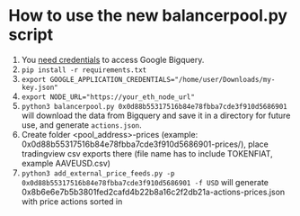# How to use the new balancerpool.py script
1. You [need credentials](https://cloud.google.com/docs/authentication/getting-started) to access Google Bigquery.
2. `pip install -r requirements.txt`
3. `export GOOGLE_APPLICATION_CREDENTIALS="/home/user/Downloads/my-key.json"`
4.  `export NODE_URL="https://your_eth_node_url"`
5. `python3 balancerpool.py 0x0d88b55317516b84e78fbba7cde3f910d5686901` will download the data from Bigquery and save it in a directory for future use, and generate `actions.json`.
6. Create folder <pool_address>-prices (example: 0x0d88b55317516b84e78fbba7cde3f910d5686901-prices/), place tradingview csv exports there (file name has to include TOKENFIAT, example AAVEUSD.csv)
7. `python3 add_external_price_feeds.py -p 0x0d88b55317516b84e78fbba7cde3f910d5686901 -f USD` will generate 0x8b6e6e7b5b3801fed2cafd4b22b8a16c2f2db21a-actions-prices.json with price actions sorted in
